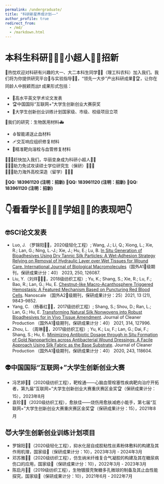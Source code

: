 ```yaml
---
permalink: /undergraduate/
title: "科研新星养成计划——"
author_profile: true
redirect_from: 
  - /md/
  - /markdown.html
---
```

  
  
  
# 本科生科研🦸🏻‍♂️小超人🦸🏻招新
🙌热忱欢迎对科研有兴趣的大一、大二本科生同学👦👧（理工科农科）加入我们。我们将为你提供研究平台🧪与实验指导👨‍🏫，“领先一大步”产出科研成果🥇🏆，让你在同龄人中脱颖而出❗ 成果形式包括：
- 📰高水平英文学术论文发表
- 🏆中国国际“互联网+”大学生创新创业大赛获奖
- 👑大学生创新创业训练计划国家级、市级、校级项目立项 
 
 
🏥我们的研究：生物医用材料🚑
- 🩸智能递送止血材料
- 🩹交互响应组织修复材料
- 💉精准靶向溶栓与血管修复材料 

 
🦸🏻‍♂️赶快加入我们，华丽变身成为科研小超人🦸🏻  
👩🏼‍🎓助力免试攻读硕士学位研究生（保研）👨🏻‍🎓  
👨🏻‍🎓助力海外高校深造（留学）👩🏼‍🎓 

 
📣**QQ: 183961120 (注明：招新)**
📣**QQ: 183961120 (注明：招新)**
📣**QQ: 183961120 (注明：招新)**
 
 
# 👇看看学长🦸🏻‍♂️学姐🦸🏻的表现吧👇
## 🤓SCI论文发表
- Luo, J. （罗锦阳🦸🏻，2020级轻化工程）; Wang, J.; Li, Q.; Xiong, L.; Xie, R.; Lan, G.; Ning, L.-J.; Xie, J.; Hu, E.; Lu, B. [In Situ Generation of Bioadhesives Using Dry Tannic Silk Particles: A Wet-Adhesion Strategy Relying on Removal of Hydraulic Layer over Wet Tissues for Wound Care. International Journal of Biological Macromolecules](https://doi.org/10.1016/j.ijbiomac.2023.126087)（国外A1🥇级期刊，保研成果计分：40） 2023, 250, 126087.
- Liu, Y.（刘烊🦸🏻‍♂️，2018级纺织工程）; Yu, K.; Shang, S.; Xie, R.; Lu, F.; Bao, R.; Lan, G.; Hu, E. [Chestnut-like Macro-Acanthosphere Triggered Hemostasis: A Featured Mechanism Based on Puncturing Red Blood Cells](https://doi.org/10.1039/D1NR01148K). Nanoscale （国外A2🥈级期刊，保研成果计分：25）2021, 13 (21), 9843–9852.
- Yang, C. （杨春红🦸🏻，2017级纺织工程）; Shang, S.; Shou, D.; Ran, L.; Lan, G.; Hu, E. [Transforming Natural Silk Nonwovens into Robust Bioadhesives for in Vivo Tissue Amendment](https://doi.org/10.1016/j.jclepro.2021.127996). Journal of Cleaner Production （国外A1🥇级期刊，保研成果计分：40） 2021, 314, 127996.
- Zhou, L. （周琳🦸🏻，2017级纺织工程）; Yu, K.; Lu, F.; Lan, G.; Dai, F.; Shang, S.; Hu, E. [Minimizing Antibiotic Dosage through in Situ Formation of Gold Nanoparticles across Antibacterial Wound Dressings: A Facile Approach Using Silk Fabric as the Base Substrate](https://doi.org/10.1016/j.jclepro.2019.118604). Journal of Cleaner Production （国外A1🥇级期刊，保研成果计分：40） 2020, 243, 118604.



## 👽中国国际“互联网+”大学生创新创业大赛
- 冯艺婷🦸🏻（2020级纺织工程），靶栓通——心脑血管栓塞性疾病靶向治疗开拓者，第九届“互联网+”大学生创新创业大赛重庆赛区金奖🏆（保研成果计分：15），2023年8月
- 袁珍🦸🏻（2020级纺织工程），愈肤佳——烧伤用愈肤减疤小能手，第七届“互联网+”大学生创新创业大赛重庆赛区金奖🏆（保研成果计分：15），2021年8月



## 😈大学生创新创业训练计划项目
- 罗锦阳🦸🏻（2020级轻化工程），抑水化层自成胶粘性丝素粉体敷料的构建及其作用机理，国家级👑（保研成果计分：10），2023年3月 - 2024年3月
- 邓苏雅🦸🏻（2020级纺织工程），仿生纳米纤维复合气凝胶的构建及其在糖尿病伤口的应用，国家级👑（保研成果计分：10），2022年3月 - 2023年3月
- 陈启月🦸🏻（2019级纺织工程），生物镀膜壳聚糖多孔微球的制备及其止血性能探究，国家级👑（保研成果计分：10），2021年6月 - 2022年7月
